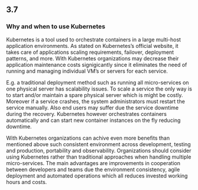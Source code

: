 ## 3.7

### Why and when to use Kubernetes

Kubernetes is a tool used to orchestrate containers in a large multi-host application environments. As stated on Kubernetes’s official website, it takes care of applications scaling requirements, failover, deployment patterns, and more. With Kubernetes organizations may decrease their application maintenance costs signigicantly since it eliminates the need of running and managing individual VM’s or servers for each service.

E.g. a traditional deployment method such as running all micro-services on one physical server has scalability issues. To scale a service the only way is to start and/or maintain a spare physical server which is might be costly. Moreover if a service crashes, the system administrators must restart the service manually. Also end users may suffer due the service downtime during the recovery. Kubernetes however orchestrates containers automatically and can start new container instances on the fly reducing downtime.

With Kubernetes organizations can achive even more benefits than mentioned above such consistent environment across development, testing and production, portability and observability. Organizations should consider using Kubernetes rather than traditional approaches when handling multiple micro-services. The main advantages are improvements in cooperation between developers and teams due the environment consistency, agile deployment and automated operations which all reduces invested working hours and costs.
